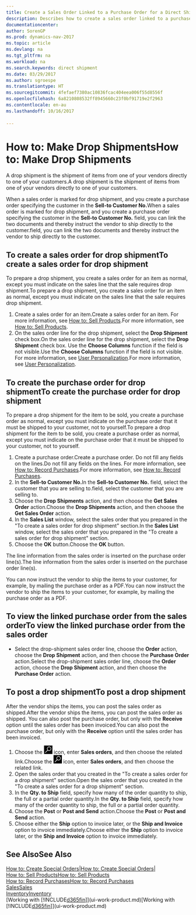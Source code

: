```yaml
---
title: Create a Sales Order Linked to a Purchase Order for a Direct Shipment
description: Describes how to create a sales order linked to a purchase order to enable shipment directly from the vendor to the customer.
documentationcenter: 
author: SorenGP
ms.prod: dynamics-nav-2017
ms.topic: article
ms.devlang: na
ms.tgt_pltfrm: na
ms.workload: na
ms.search.keywords: direct shipment
ms.date: 03/29/2017
ms.author: sgroespe
ms.translationtype: HT
ms.sourcegitcommit: 4fefaef7380ac10836fcac404eea006f55d8556f
ms.openlocfilehash: 6a8210808532ff8945660c23f0bf91719e2f2963
ms.contentlocale: en-au
ms.lasthandoff: 10/16/2017

---
```

# <a name="how-to-make-drop-shipments"></a><span data-ttu-id="336de-103">How to: Make Drop Shipments</span><span class="sxs-lookup"><span data-stu-id="336de-103">How to: Make Drop Shipments</span></span>
<span data-ttu-id="336de-104">A drop shipment is the shipment of items from one of your vendors directly to one of your customers.</span><span class="sxs-lookup"><span data-stu-id="336de-104">A drop shipment is the shipment of items from one of your vendors directly to one of your customers.</span></span>

<span data-ttu-id="336de-105">When a sales order is marked for drop shipment, and you create a purchase order specifying the customer in the **Sell-to Customer No.**</span><span class="sxs-lookup"><span data-stu-id="336de-105">When a sales order is marked for drop shipment, and you create a purchase order specifying the customer in the **Sell-to Customer No.**</span></span> <span data-ttu-id="336de-106">field, you can link the two documents and thereby instruct the vendor to ship directly to the customer.</span><span class="sxs-lookup"><span data-stu-id="336de-106">field, you can link the two documents and thereby instruct the vendor to ship directly to the customer.</span></span>

## <a name="to-create-a-sales-order-for-drop-shipment"></a><span data-ttu-id="336de-107">To create a sales order for drop shipment</span><span class="sxs-lookup"><span data-stu-id="336de-107">To create a sales order for drop shipment</span></span>
<span data-ttu-id="336de-108">To prepare a drop shipment, you create a sales order for an item as normal, except you must indicate on the sales line that the sale requires drop shipment.</span><span class="sxs-lookup"><span data-stu-id="336de-108">To prepare a drop shipment, you create a sales order for an item as normal, except you must indicate on the sales line that the sale requires drop shipment.</span></span>

1. <span data-ttu-id="336de-109">Create a sales order for an item.</span><span class="sxs-lookup"><span data-stu-id="336de-109">Create a sales order for an item.</span></span> <span data-ttu-id="336de-110">For more information, see [How to: Sell Products](sales-how-sell-products.md).</span><span class="sxs-lookup"><span data-stu-id="336de-110">For more information, see [How to: Sell Products](sales-how-sell-products.md).</span></span>
2. <span data-ttu-id="336de-111">On the sales order line for the drop shipment, select the **Drop Shipment** check box.</span><span class="sxs-lookup"><span data-stu-id="336de-111">On the sales order line for the drop shipment, select the **Drop Shipment** check box.</span></span> <span data-ttu-id="336de-112">Use the **Choose Columns** function if the field is not visible.</span><span class="sxs-lookup"><span data-stu-id="336de-112">Use the **Choose Columns** function if the field is not visible.</span></span> <span data-ttu-id="336de-113">For more information, see [User Personalization](ui-user-personalization.md).</span><span class="sxs-lookup"><span data-stu-id="336de-113">For more information, see [User Personalization](ui-user-personalization.md).</span></span>

## <a name="to-create-the-purchase-order-for-drop-shipment"></a><span data-ttu-id="336de-114">To create the purchase order for drop shipment</span><span class="sxs-lookup"><span data-stu-id="336de-114">To create the purchase order for drop shipment</span></span>
<span data-ttu-id="336de-115">To prepare a drop shipment for the item to be sold, you create a purchase order as normal, except you must indicate on the purchase order that it must be shipped to your customer, not to yourself.</span><span class="sxs-lookup"><span data-stu-id="336de-115">To prepare a drop shipment for the item to be sold, you create a purchase order as normal, except you must indicate on the purchase order that it must be shipped to your customer, not to yourself.</span></span>

1. <span data-ttu-id="336de-116">Create a purchase order.</span><span class="sxs-lookup"><span data-stu-id="336de-116">Create a purchase order.</span></span> <span data-ttu-id="336de-117">Do not fill any fields on the lines.</span><span class="sxs-lookup"><span data-stu-id="336de-117">Do not fill any fields on the lines.</span></span> <span data-ttu-id="336de-118">For more information, see [How to: Record Purchases](purchasing-how-record-purchases.md).</span><span class="sxs-lookup"><span data-stu-id="336de-118">For more information, see [How to: Record Purchases](purchasing-how-record-purchases.md).</span></span>
2. <span data-ttu-id="336de-119">In the **Sell-to Customer No.**</span><span class="sxs-lookup"><span data-stu-id="336de-119">In the **Sell-to Customer No.**</span></span> <span data-ttu-id="336de-120">field, select the customer that you are selling to.</span><span class="sxs-lookup"><span data-stu-id="336de-120">field, select the customer that you are selling to.</span></span>
3. <span data-ttu-id="336de-121">Choose the **Drop Shipments** action, and then choose the **Get Sales Order** action.</span><span class="sxs-lookup"><span data-stu-id="336de-121">Choose the **Drop Shipments** action, and then choose the **Get Sales Order** action.</span></span>
4. <span data-ttu-id="336de-122">In the **Sales List** window, select the sales order that you prepared in the "To create a sales order for drop shipment" section.</span><span class="sxs-lookup"><span data-stu-id="336de-122">In the **Sales List** window, select the sales order that you prepared in the "To create a sales order for drop shipment" section.</span></span>
5. <span data-ttu-id="336de-123">Choose the **OK** button.</span><span class="sxs-lookup"><span data-stu-id="336de-123">Choose the **OK** button.</span></span>

<span data-ttu-id="336de-124">The line information from the sales order is inserted on the purchase order line(s).</span><span class="sxs-lookup"><span data-stu-id="336de-124">The line information from the sales order is inserted on the purchase order line(s).</span></span>

<span data-ttu-id="336de-125">You can now instruct the vendor to ship the items to your customer, for example, by mailing the purchase order as a PDF.</span><span class="sxs-lookup"><span data-stu-id="336de-125">You can now instruct the vendor to ship the items to your customer, for example, by mailing the purchase order as a PDF.</span></span>     

## <a name="to-view-the-linked-purchase-order-from-the-sales-order"></a><span data-ttu-id="336de-126">To view the linked purchase order from the sales order</span><span class="sxs-lookup"><span data-stu-id="336de-126">To view the linked purchase order from the sales order</span></span>
* <span data-ttu-id="336de-127">Select the drop-shipment sales order line, choose the **Order** action, choose the **Drop Shipment** action, and then choose the **Purchase Order** action.</span><span class="sxs-lookup"><span data-stu-id="336de-127">Select the drop-shipment sales order line, choose the **Order** action, choose the **Drop Shipment** action, and then choose the **Purchase Order** action.</span></span>

## <a name="to-post-a-drop-shipment"></a><span data-ttu-id="336de-128">To post a drop shipment</span><span class="sxs-lookup"><span data-stu-id="336de-128">To post a drop shipment</span></span>
<span data-ttu-id="336de-129">After the vendor ships the items, you can post the sales order as shipped.</span><span class="sxs-lookup"><span data-stu-id="336de-129">After the vendor ships the items, you can post the sales order as shipped.</span></span> <span data-ttu-id="336de-130">You can also post the purchase order, but only with the **Receive** option until the sales order has been invoiced.</span><span class="sxs-lookup"><span data-stu-id="336de-130">You can also post the purchase order, but only with the **Receive** option until the sales order has been invoiced.</span></span>

1. <span data-ttu-id="336de-131">Choose the ![Search for Page or Report](media/ui-search/search_small.png "Search for Page or Report icon") icon, enter **Sales orders**, and then choose the related link.</span><span class="sxs-lookup"><span data-stu-id="336de-131">Choose the ![Search for Page or Report](media/ui-search/search_small.png "Search for Page or Report icon") icon, enter **Sales orders**, and then choose the related link.</span></span>
2. <span data-ttu-id="336de-132">Open the sales order that you created in the "To create a sales order for a drop shipment" section.</span><span class="sxs-lookup"><span data-stu-id="336de-132">Open the sales order that you created in the "To create a sales order for a drop shipment" section.</span></span>
3. <span data-ttu-id="336de-133">In the **Qty. to Ship** field, specify how many of the order quantity to ship, the full or a partial order quantity.</span><span class="sxs-lookup"><span data-stu-id="336de-133">In the **Qty. to Ship** field, specify how many of the order quantity to ship, the full or a partial order quantity.</span></span>
4. <span data-ttu-id="336de-134">Choose the **Post** or **Post and Send** action.</span><span class="sxs-lookup"><span data-stu-id="336de-134">Choose the **Post** or **Post and Send** action.</span></span>
5. <span data-ttu-id="336de-135">Choose either the **Ship** option to invoice later, or the **Ship and Invoice** option to invoice immediately.</span><span class="sxs-lookup"><span data-stu-id="336de-135">Choose either the **Ship** option to invoice later, or the **Ship and Invoice** option to invoice immediately.</span></span>

## <a name="see-also"></a><span data-ttu-id="336de-136">See Also</span><span class="sxs-lookup"><span data-stu-id="336de-136">See Also</span></span>
<span data-ttu-id="336de-137">[How to: Create Special Orders](sales-how-to-create-special-orders.md)|</span><span class="sxs-lookup"><span data-stu-id="336de-137">[How to: Create Special Orders](sales-how-to-create-special-orders.md)|</span></span>  
[<span data-ttu-id="336de-138">How to: Sell Products</span><span class="sxs-lookup"><span data-stu-id="336de-138">How to: Sell Products</span></span>](sales-how-sell-products.md)  
[<span data-ttu-id="336de-139">How to: Record Purchases</span><span class="sxs-lookup"><span data-stu-id="336de-139">How to: Record Purchases</span></span>](purchasing-how-record-purchases.md)  
[<span data-ttu-id="336de-140">Sales</span><span class="sxs-lookup"><span data-stu-id="336de-140">Sales</span></span>](sales-manage-sales.md)  
[<span data-ttu-id="336de-141">Inventory</span><span class="sxs-lookup"><span data-stu-id="336de-141">Inventory</span></span>](inventory-manage-inventory.md)  
<span data-ttu-id="336de-142">[Working with [!INCLUDE[d365fin](includes/d365fin_md.md)]](ui-work-product.md)</span><span class="sxs-lookup"><span data-stu-id="336de-142">[Working with [!INCLUDE[d365fin](includes/d365fin_md.md)]](ui-work-product.md)</span></span>

